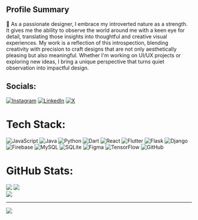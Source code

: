 
## Profile Summary

🎨 As a passionate designer, I embrace my introverted nature as a strength. It gives me the ability to observe the world around me with a keen eye for detail, translating those insights into thoughtful and creative visual experiences. My work is a reflection of this introspection, blending creativity with precision to craft designs that are not only aesthetically pleasing but also meaningful. Whether I'm working on UI/UX projects or exploring new ideas, I bring a unique perspective that turns quiet observation into impactful design.


## Socials:
[![Instagram](https://img.shields.io/badge/Instagram-%23E4405F.svg?logo=Instagram&logoColor=white)](https://instagram.com/__aaaashishhh___) [![LinkedIn](https://img.shields.io/badge/LinkedIn-%230077B5.svg?logo=linkedin&logoColor=white)](https://linkedin.com/in/ashishkhobragade450) [![X](https://img.shields.io/badge/X-black.svg?logo=X&logoColor=white)](https://x.com/__aaaashishhh__) 

# Tech Stack:
![JavaScript](https://img.shields.io/badge/javascript-%23323330.svg?style=flat&logo=javascript&logoColor=%23F7DF1E) ![Java](https://img.shields.io/badge/java-%23ED8B00.svg?style=flat&logo=openjdk&logoColor=white) ![Python](https://img.shields.io/badge/python-3670A0?style=flat&logo=python&logoColor=ffdd54) ![Dart](https://img.shields.io/badge/dart-%230175C2.svg?style=flat&logo=dart&logoColor=white) ![React](https://img.shields.io/badge/react-%2320232a.svg?style=flat&logo=react&logoColor=%2361DAFB) ![Flutter](https://img.shields.io/badge/Flutter-%2302569B.svg?style=flat&logo=Flutter&logoColor=white) ![Flask](https://img.shields.io/badge/flask-%23000.svg?style=flat&logo=flask&logoColor=white) ![Django](https://img.shields.io/badge/django-%23092E20.svg?style=flat&logo=django&logoColor=white) ![Firebase](https://img.shields.io/badge/firebase-a08021?style=flat&logo=firebase&logoColor=ffcd34) ![MySQL](https://img.shields.io/badge/mysql-4479A1.svg?style=flat&logo=mysql&logoColor=white) ![SQLite](https://img.shields.io/badge/sqlite-%2307405e.svg?style=flat&logo=sqlite&logoColor=white) ![Figma](https://img.shields.io/badge/figma-%23F24E1E.svg?style=flat&logo=figma&logoColor=white) ![TensorFlow](https://img.shields.io/badge/TensorFlow-%23FF6F00.svg?style=flat&logo=TensorFlow&logoColor=white) ![GitHub](https://img.shields.io/badge/github-%23121011.svg?style=flat&logo=github&logoColor=white)
# GitHub Stats:
![](https://github-readme-stats.vercel.app/api?username=aashishkhobragade&theme=dark&hide_border=true&include_all_commits=true&count_private=true)
![](https://github-readme-streak-stats.herokuapp.com/?user=aashishkhobragade&theme=dark&hide_border=true)<br/>
![](https://github-readme-stats.vercel.app/api/top-langs/?username=aashishkhobragade&theme=dark&hide_border=true&include_all_commits=true&count_private=true&layout=compact)

---
[![](https://visitcount.itsvg.in/api?id=aashishkhobragade&icon=0&color=0)](https://visitcount.itsvg.in)

<!-- Proudly created with GPRM ( https://gprm.itsvg.in ) -->
